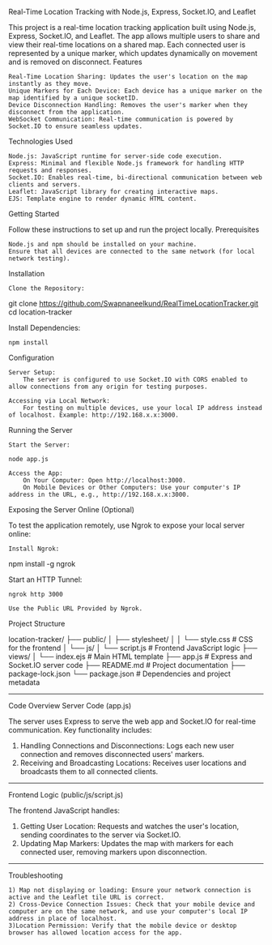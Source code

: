 Real-Time Location Tracking with Node.js, Express, Socket.IO, and Leaflet

This project is a real-time location tracking application built using Node.js, Express, Socket.IO, and Leaflet. The app allows multiple users to share and view their real-time locations on a shared map. Each connected user is represented by a unique marker, which updates dynamically on movement and is removed on disconnect.
Features

    Real-Time Location Sharing: Updates the user's location on the map instantly as they move.
    Unique Markers for Each Device: Each device has a unique marker on the map identified by a unique socketID.
    Device Disconnection Handling: Removes the user's marker when they disconnect from the application.
    WebSocket Communication: Real-time communication is powered by Socket.IO to ensure seamless updates.

Technologies Used

    Node.js: JavaScript runtime for server-side code execution.
    Express: Minimal and flexible Node.js framework for handling HTTP requests and responses.
    Socket.IO: Enables real-time, bi-directional communication between web clients and servers.
    Leaflet: JavaScript library for creating interactive maps.
    EJS: Template engine to render dynamic HTML content.

Getting Started

Follow these instructions to set up and run the project locally.
Prerequisites

    Node.js and npm should be installed on your machine.
    Ensure that all devices are connected to the same network (for local network testing).

Installation

    Clone the Repository:

git clone https://github.com/Swapnaneelkund/RealTimeLocationTracker.git
cd location-tracker

Install Dependencies:

    npm install

Configuration

    Server Setup:
        The server is configured to use Socket.IO with CORS enabled to allow connections from any origin for testing purposes.

    Accessing via Local Network:
        For testing on multiple devices, use your local IP address instead of localhost. Example: http://192.168.x.x:3000.

Running the Server

    Start the Server:

    node app.js

    Access the App:
        On Your Computer: Open http://localhost:3000.
        On Mobile Devices or Other Computers: Use your computer's IP address in the URL, e.g., http://192.168.x.x:3000.

Exposing the Server Online (Optional)

To test the application remotely, use Ngrok to expose your local server online:

    Install Ngrok:

npm install -g ngrok

Start an HTTP Tunnel:

    ngrok http 3000

    Use the Public URL Provided by Ngrok.

Project Structure

location-tracker/
├── public/
│   ├── stylesheet/
│   │   └── style.css          # CSS for the frontend
│   └── js/
│       └── script.js          # Frontend JavaScript logic
├── views/
│   └── index.ejs              # Main HTML template
├── app.js                  # Express and Socket.IO server code
├── README.md                  # Project documentation
├── package-lock.json
└── package.json               # Dependencies and project metadata
_________
Code Overview
Server Code (app.js)

The server uses Express to serve the web app and Socket.IO for real-time communication. Key functionality includes:

   1) Handling Connections and Disconnections: Logs each new user connection and removes      disconnected users' markers.
   2) Receiving and Broadcasting Locations: Receives user locations and broadcasts them to all connected clients.

__________
Frontend Logic (public/js/script.js)

The frontend JavaScript handles:

   1) Getting User Location: Requests and watches the user's location, sending coordinates to the server via Socket.IO.
   2) Updating Map Markers: Updates the map with markers for each connected user, removing markers upon disconnection.    
___________
Troubleshooting

    1) Map not displaying or loading: Ensure your network connection is active and the Leaflet tile URL is correct.
    2) Cross-Device Connection Issues: Check that your mobile device and computer are on the same network, and use your computer's local IP address in place of localhost.
    3)Location Permission: Verify that the mobile device or desktop browser has allowed location access for the app.   